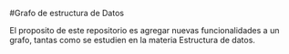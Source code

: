 #Grafo de estructura de Datos

El proposito de este repositorio es agregar nuevas funcionalidades a un grafo, tantas como se estudien en la materia Estructura de datos.
